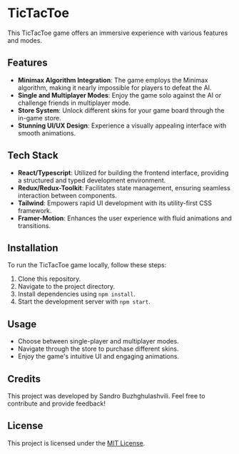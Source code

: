 # TicTacToe

This TicTacToe game offers an immersive experience with various features and modes.

## Features

- **Minimax Algorithm Integration**: The game employs the Minimax algorithm, making it nearly impossible for players to defeat the AI.
- **Single and Multiplayer Modes**: Enjoy the game solo against the AI or challenge friends in multiplayer mode.
- **Store System**: Unlock different skins for your game board through the in-game store.
- **Stunning UI/UX Design**: Experience a visually appealing interface with smooth animations.

## Tech Stack

- **React/Typescript**: Utilized for building the frontend interface, providing a structured and typed development environment.
- **Redux/Redux-Toolkit**: Facilitates state management, ensuring seamless interaction between components.
- **Tailwind**: Empowers rapid UI development with its utility-first CSS framework.
- **Framer-Motion**: Enhances the user experience with fluid animations and transitions.

## Installation

To run the TicTacToe game locally, follow these steps:

1. Clone this repository.
2. Navigate to the project directory.
3. Install dependencies using `npm install`.
4. Start the development server with `npm start`.

## Usage

- Choose between single-player and multiplayer modes.
- Navigate through the store to purchase different skins.
- Enjoy the game's intuitive UI and engaging animations.

## Credits

This project was developed by Sandro Buzhghulashvili. Feel free to contribute and provide feedback!

## License

This project is licensed under the [MIT License](LICENSE).

